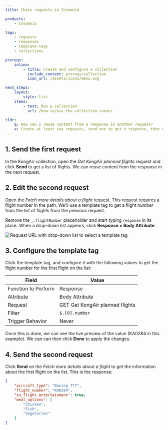 ```yaml
---
title: Chain requests in Insomnia

products:
    - insomnia

tags:
    - requests
    - responses
    - template-tags
    - collections

prereqs:
    inline:
        - title: Create and configure a collection
          include_content: prereqs/collection
          icon_url: /assets/icons/menu.svg

next_steps:
    layout:
        style: list
    items:
        - text: Run a collection
          url: /how-to/use-the-collection-runner

tldr:
    q: How can I reuse content from a response in another request?
    a: Create at least two requests, send one to get a response, then configure a template tag in the second request to reuse a value from the first request's response.
---
```


## 1. Send the first request

In the KongAir collection, open the _Get KongAir planned flights_ request and click **Send** to get a list of flights. We can reuse content from the response in the next request.

## 2. Edit the second request

Open the _Fetch more details about a flight_ request. This request requires a flight number in the path. We'll use a template tag to get a flight number from the list of flights from the previous request.

Remove the `_.flightNumber` placeholder and start typing `response` in its place. When a drop-down list appears, click **Response > Body Attribute**.

![Request URL with drop-down list to select a template tag](/assets/images/insomnia/response-autocomplete.png)

## 3. Configure the template tag

Click the template tag, and configure it with the following values to get the flight number for the first flight on the list:

|Field|Value|
|---|---|
|Function to Perform|Response|
|Attribute|Body Attribute|
|Request|GET Get KongAir planned flights|
|Filter|`$.[0].number`|
|Trigger Behavior|Never|

Once this is done, we can see the live preview of the value (KA0284 in this example). We can can then click **Done** to apply the changes.

## 4. Send the second request

Click **Send** on the _Fetch more details about a flight_ to get the information about the first flight on the list. This is the response:

```json
{
	"aircraft_type": "Boeing 777",
	"flight_number": "KA0284",
	"in_flight_entertainment": true,
	"meal_options": [
		"Chicken",
		"Fish",
		"Vegetarian"
	]
}
```